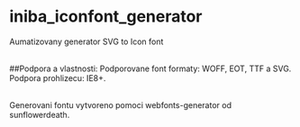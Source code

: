 # iniba_iconfont_generator
Aumatizovany generator SVG to Icon font<br><br>

##Podpora a vlastnosti:
Podporovane font formaty: WOFF, EOT, TTF a SVG.<br>
Podpora prohlizecu: IE8+.<br><br>

Generovani fontu vytvoreno pomoci webfonts-generator od sunflowerdeath.
